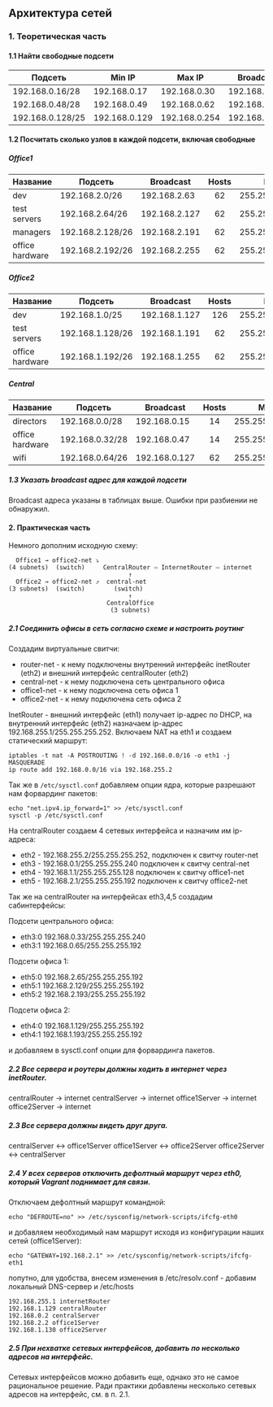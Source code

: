 ## Архитектура сетей

### 1. Теоретическая часть

#### 1.1 Найти свободные подсети

|Подсеть|Min IP|Max IP|Broadcast|Hosts|Mask|
|---|---|---|---|:---:|---|
|192.168.0.16/28|192.168.0.17|192.168.0.30|192.168.0.31|14|255.255.255.240|
|192.168.0.48/28|192.168.0.49|192.168.0.62|192.168.0.63|14|255.255.255.240|
|192.168.0.128/25|192.168.0.129|192.168.0.254|192.168.0.254|126|255.255.255.128|

#### 1.2 Посчитать сколько узлов в каждой подсети, включая свободные

##### Office1

|Название|Подсеть|Broadcast|Hosts|Mask|
|---|---|---|:---:|---|
|dev|192.168.2.0/26|192.168.2.63|62|255.255.255.192|
|test servers|192.168.2.64/26|192.168.2.127|62|255.255.255.192|
|managers|192.168.2.128/26|192.168.2.191|62|255.255.255.192|
|office hardware|192.168.2.192/26|192.168.2.255|62|255.255.255.192|

##### Office2

|Название|Подсеть|Broadcast|Hosts|Mask|
|---|---|---|:---:|---|
|dev|192.168.1.0/25|192.168.1.127|126|255.255.255.128|
|test servers|192.168.1.128/26|192.168.1.191|62|255.255.255.192|
|office hardware|192.168.1.192/26|192.168.1.255|62|255.255.255.192|


##### Central

|Название|Подсеть|Broadcast|Hosts|Mask|
|---|---|---|:---:|---|
|directors|192.168.0.0/28|192.168.0.15|14|255.255.255.240|
|office hardware|192.168.0.32/28|192.168.0.47|14|255.255.255.240|
|wifi|192.168.0.64/26|192.168.0.127|62|255.255.255.192|


##### 1.3 Указать broadcast адрес для каждой подсети

Broadcast адреса указаны в таблицах выше. Ошибки при разбиении не обнаружил.

#### 2. Практическая часть

Немного дополним исходную схему:

```sequence
  Office1 → office2-net ⤵
(4 subnets)  (switch)     CentralRouter ⇨ InternetRouter ⇨ internet
                                 ↑
  Office2 → office2-net ⤴  central-net    
(3 subnets)  (switch)        (switch)
                                 ↑
                           CentralOffice
                            (3 subnets)
```


##### 2.1 Соединить офисы в сеть согласно схеме и настроить роутинг

Создадим виртуальные свитчи:

- router-net - к нему подключены внутренний интерфейс inetRouter (eth2) и внешний интерфейс centralRouter (eth2)
- central-net - к нему подключена сеть центрального офиса
- office1-net - к нему подключена сеть офиса 1
- office2-net - к нему подключена сеть офиса 2

InetRouter - внешний интерфейс (eth1) получает ip-адрес по DHCP, на внутренний интерфейс (eth2) назначаем ip-адрес 192.168.255.1/255.255.255.252. Включаем NAT на eth1 и создаем статический маршрут: 

```
iptables -t nat -A POSTROUTING ! -d 192.168.0.0/16 -o eth1 -j MASQUERADE
ip route add 192.168.0.0/16 via 192.168.255.2
```

Так же в `/etc/sysctl.conf` добавляем опции ядра, которые разрешают нам форвардинг пакетов:

```
echo "net.ipv4.ip_forward=1" >> /etc/sysctl.conf
sysctl -p /etc/sysctl.conf
```

На centralRouter создаем 4 сетевых интерфейса и назначим им ip-адреса:

- eth2 - 192.168.255.2/255.255.255.252, подключен к свитчу router-net
- eth3 - 192.168.0.1/255.255.255.240 подключен к свитчу central-net
- eth4 - 192.168.1.1/255.255.255.128 подключен к свитчу office1-net
- eth5 - 192.168.2.1/255.255.255.192 подключен к свитчу office2-net

Так же на centralRouter на интерфейсах eth3,4,5 создадим сабинтерфейсы:

Подсети центрального офиса:
- eth3:0 192.168.0.33/255.255.255.240
- eth3:1 192.168.0.65/255.255.255.192

Подсети офиса 1:
- eth5:0 192.168.2.65/255.255.255.192
- eth5:1 192.168.2.129/255.255.255.192
- eth5:2 192.168.2.193/255.255.255.192

Подсети офиса 2:
- eth4:0 192.168.1.129/255.255.255.192
- eth4:1 192.168.1.193/255.255.255.192

и добавляем в sysctl.conf опции для форвардинга пакетов.

##### 2.2 Все сервера и роутеры должны ходить в интернет через inetRouter.

centralRouter -> internet
centralServer -> internet
office1Server -> internet
office2Server -> internet

##### 2.3 Все сервера должны видеть друг друга.

centralServer <-> office1Server
office1Server <-> office2Server
office2Server <-> centralServer

##### 2.4 У всех серверов отключить дефолтный маршрут через eth0, который Vagrant поднимает для связи.

Отключаем дефолтный маршрут командной:

```
echo "DEFROUTE=no" >> /etc/sysconfig/network-scripts/ifcfg-eth0 
```

и добавляем необходимый нам маршрут исходя из конфигурации наших сетей (office1Server):

```
echo "GATEWAY=192.168.2.1" >> /etc/sysconfig/network-scripts/ifcfg-eth1
```

попутно, для удобства, внесем изменения в /etc/resolv.conf - добавим локальный DNS-сервер и /etc/hosts

```
192.168.255.1 internetRouter
192.168.1.129 centralRouter
192.168.0.2 centralServer
192.168.2.2 office1Server
192.168.1.130 office2Server
```

##### 2.5 При нехватке сетевых интерфейсов, добавить по несколько адресов на интерфейс.

Сетевых интерфейсов можно добавить еще, однако это не самое рациональное решение. Ради практики добавлены несколько сетевых адресов на интерфейс, см. в п. 2.1.

